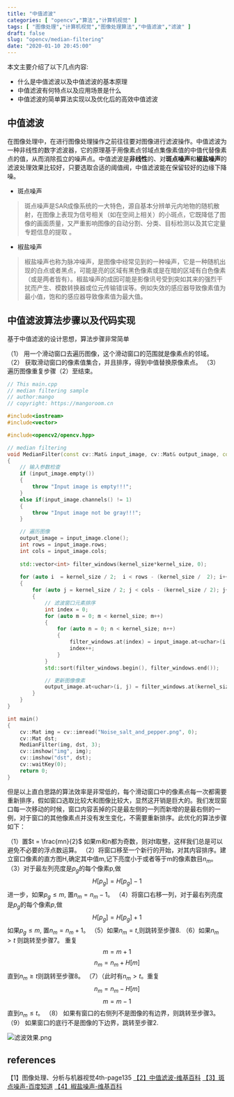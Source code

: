 ```yaml
---
title: "中值滤波"
categories: [ "opencv","算法","计算机视觉" ]
tags: [ "图像处理","计算机视觉","图像处理算法","中值滤波","滤波" ]
draft: false
slug: "opencv/median-filtering"
date: "2020-01-10 20:45:00"
---
```


本文主要介绍了以下几点内容:
- 什么是中值滤波以及中值滤波的基本原理
- 中值滤波有何特点以及应用场景是什么
- 中值滤波的简单算法实现以及优化后的高效中值滤波

## 中值滤波

在图像处理中，在进行图像处理操作之前往往要对图像进行滤波操作。中值滤波为一种非线性的数字滤波器，它的原理基于用像素点邻域点集像素值的中值代替像素点的值，从而消除孤立的噪声点。中值滤波是**非线性**的、对**斑点噪声**和**椒盐噪声**的滤波处理效果比较好，只要选取合适的阈值阀，中值滤波能在保留较好的边缘下降噪。

- 斑点噪声

> 斑点噪声是SAR成像系统的一大特色，源自基本分辨单元内地物的随机散射，在图像上表现为信号相关（如在空间上相关）的小斑点，它既降低了图像的画面质量，又严重影响图像的自动分割、分类、目标检测以及其它定量专题信息的提取 。

- 椒盐噪声

> 椒盐噪声也称为脉冲噪声，是图像中经常见到的一种噪声，它是一种随机出现的白点或者黑点，可能是亮的区域有黑色像素或是在暗的区域有白色像素（或是两者皆有）。椒盐噪声的成因可能是影像讯号受到突如其来的强烈干扰而产生、模数转换器或位元传输错误等。例如失效的感应器导致像素值为最小值，饱和的感应器导致像素值为最大值。

## 中值滤波算法步骤以及代码实现

基于中值滤波的设计思想，算法步骤非常简单

（1） 用一个滑动窗口去遍历图像，这个滑动窗口的范围就是像素点的邻域。
（2） 获取滑动窗口的像素值集合，并且排序，得到中值替换原像素点。
（3） 遍历图像重复步骤（2）至结束。

```c++
// This main.cpp
// median filtering sample
// author:mango
// copyright: https://mangoroom.cn

#include<iostream>
#include<vector>

#include<opencv2/opencv.hpp>

// median filtering 
void MedianFilter(const cv::Mat& input_image, cv::Mat& output_image, const int& kernel_size)
{
	// 输入参数检查
	if (input_image.empty())
	{
		throw "Input image is empty!!!";
	}
	else if(input_image.channels() != 1)
	{
		throw "Input image not be gray!!!";
	}

	// 遍历图像
	output_image = input_image.clone();
	int rows = input_image.rows;
	int cols = input_image.cols;
	
	std::vector<int> filter_windows(kernel_size*kernel_size, 0);
	
	for (auto i  = kernel_size / 2;  i < rows - (kernel_size /  2); i++)
	{
		for (auto j = kernel_size / 2; j < cols - (kernel_size / 2); j++)
		{
			// 滤波窗口元素排序
			int index = 0;
			for (auto m = 0; m < kernel_size; m++)
			{
				for (auto n = 0; n < kernel_size; n++)
				{
					filter_windows.at(index) = input_image.at<uchar>(i - kernel_size / 2 + m, j - kernel_size / 2 + n);
					index++;
				}
			}
			std::sort(filter_windows.begin(), filter_windows.end());

			// 更新图像像素
			output_image.at<uchar>(i, j) = filter_windows.at(kernel_size * kernel_size / 2);
		}
	}
}

int main()
{
	cv::Mat img = cv::imread("Noise_salt_and_pepper.png", 0);
	cv::Mat dst;
	MedianFilter(img, dst, 3);
	cv::imshow("img", img);
	cv::imshow("dst", dst);
	cv::waitKey(0);
	return 0;
}
```

但是以上直白思路的算法效率是非常低的，每个滑动窗口中的像素点每一次都需要重新排序，假如窗口选取比较大和图像比较大，显然这开销是巨大的。我们发现窗口每一次移动的时候，窗口内容丢掉的只是最左侧的一列而新增的是最右侧的一例，对于窗口的其他像素点并没有发生变化，不需要重新排序。此优化的算法步骤如下：

（1）置$t = \frac{mn}{2}$
如果m和n都为奇数，则对t取整，这样我们总是可以避免不必要的浮点数运算。
（2）将窗口移至一个新行的开始，对其内容排序。建立窗口像素的直方图H,确定其中值m,记下亮度小于或者等于m的像素数目$n_m$。
（3）对于最左列亮度是$p_g$的每个像素p,做
$$H[p_g] = H[p_g] - 1$$
进一步，如果$p_g \leq m$, 置$n_m = n_m-1$。
（4）将窗口右移一列，对于最右列亮度是$p_g$的每个像素$p$,做
$$H[p_g] = H[p_g] + 1$$
如果$p_g \leq m$, 置$n_m = n_m + 1$。
（5）如果$n_m = t$,则跳转至步骤8.
（6）如果$n_m > t$ 则跳转至步骤7。
重复
$$m = m + 1$$
$$n_m = n_m + H[m]$$
直到$n_m \geq t$则跳转至步骤8。
（7）（此时有$n_m > t$。重复
$$n_m = n_m - H[m]$$
$$m = m - 1$$
直到$n_m \leq t$。
（8） 如果有窗口的右侧列不是图像的有边界，则跳转至步骤3。
（9） 如果窗口的底行不是图像的下边界，跳转至步骤2.

![滤波效果.png][1]
## references

【1】图像处理、分析与机器视觉4th-page135
[【2】中值滤波-维基百科](https://zh.wikipedia.org/wiki/%E4%B8%AD%E5%80%BC%E6%BB%A4%E6%B3%A2%E5%99%A8)
[【3】斑点噪声-百度知道](https://zhidao.baidu.com/question/25124528.html)
[【4】椒盐噪声-维基百科](https://zh.wikipedia.org/wiki/%E6%A4%92%E7%9B%90%E5%99%AA%E5%A3%B0)


  [1]: https://mangoroom.cn/usr/uploads/2020/03/3939383641.png